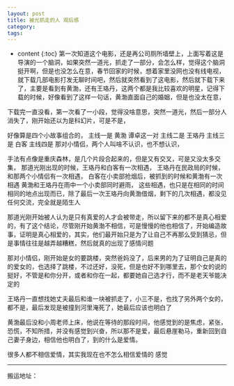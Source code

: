 ```yaml
---
layout: post
title: 被光抓走的人 观后感
category:
tags:
---
```

* content
{:toc}
第一次知道这个电影，还是再公司厕所墙壁上，上面写着这是导演的一个脑洞，如果突然一道光，抓走了一部分，会怎么样，觉得这个脑洞挺开啊，但是也没怎么在意，春节回家的时候，想着家里没网也没有线电视，就下载几部电影打发无聊时间吧，然后就突然看到了这电影，然后就下载下来了，主要是看到有黄渤，还有王珞丹，这两个都是我比较喜欢的明星，记得下载的时候，好像看到了这样一句话，黄渤直面自己的婚姻，但是也没太在意，

下载完一直没看，第一次看了一小段，觉得没啥意思，突然一道光，然后一部分人消失了，刚开始还以为是科幻片，可是不是，

好像算是四个小故事组合的，
主线一是 黄渤 谭卓这一对
主线二是 王珞丹
主线三是 白客
主线四是 那对小情侣，两个人叫啥不认识，也不想认识，

手法有点像是重庆森林，是几个片段合起来的，但是又有交叉，可是又没太多交集，
那道光刚出现的时候，王珞丹和白客有一次相遇，
王珞丹在民政局的时候，和那两个小情侣有一次相遇，
白客在小卖部抢烟后，被抓到的时候和黄渤有一次相遇
黄渤和王珞丹在雨中一个小卖部同时避雨，
这些相遇，也只是在相同的时间相同的地点出现而已，除了最后一次王珞丹向黄渤借烟，剩下的几次相遇，都没见任何交流，完全就是陌生人

那道光刚开始被人认为是只有真爱的人才会被带走，所以留下来的都不是真心相爱的，有了这个结论，尽管刚开始黄渤不相信，可是慢慢的他也相信了，开始编造故事，证明是真心相爱的，其实，他们最开始只是为了让自己不再那么受到猜忌，但是事情往往是越弄越糟糕，然后就真的出现了感情问题

那对小情侣，刚开始是女的要跳楼，突然爸妈没了，后来男的为了证明自己是真的的爱女的，也选择了跳楼，不过还好，没死，但是也好不到哪里去，那个女的说的挺好，不管是和你分开，或者和你在一起，都要她自己选才行，而不是老天爷能决定的

王珞丹一直想找她丈夫最后和谁一块被抓走了，小三不是，也找了另外两个女的，都不是，最后发现是被撞到河里淹死了，她最后应该也明白了

黄渤最后没和小周老师上床，他说在等待的那段时间，他感觉到的是焦虑，紧张，恐慌，不知所措，并没有感觉到兴奋，所以那不是爱，最后悬崖勒马，重新回到自己妻子身边，相信他也明白了，到的什么是爱情。

很多人都不相信爱情，其实我现在也不怎么相信爱情的
感觉



---
搬运地址：
